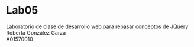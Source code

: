 # Lab05
Laboratorio de clase de desarrollo web para repasar conceptos de JQuery <br>
Roberta González Garza <br>
A01570010
